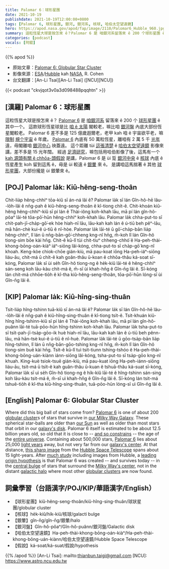 ```yaml
---
title: Palomar 6：球形星團
date: 2021-10-19
publishdate: 2021-10-19T12:00:00+0800
tags: [Palomar 6, 球形星團, 銀河, 銀河系, 核球, 哈伯太空望遠鏡]
hero: https://apod.nasa.gov/apod/fap/image/2110/Palomar6_Hubble_960.jpg
summary: 這粒恆星大球是按怎來 ê？Palomar 6 是 咱銀河系留落來 ê 200 个球形星團 ê 其中一个。這款球形恆星球是比咱 ê 太陽閣較老，嘛比咱銀河系內底大部份恆星閣較老。
categories: [podcast]
vocals: [阿錕]
---
```


{{% apod %}}

- 原始文章：[Palomar 6: Globular Star Cluster](https://apod.nasa.gov/apod/ap211019.html)
- 影像來源：[ESA](https://www.esa.int/)/[Hubble](https://esahubble.org/) kah [NASA](https://www.nasa.gov/), R. Cohen
- 台文翻譯：[An-Li Tsai][An-Li Tsai] ([NCU][NCU])

{{< podcast "ckvjqot3v0a3d098488pqqhtn" >}}

## [漢羅] Palomar 6：球形星團
這粒恆星大球是按怎來 ê？
[Palomar 6][Palomar 6 1] 是 [咱銀河系][our Milky Way Galaxy] 留落來 ê 200 个 [球形星團][globular cluster] ê 其中一个。
這款球形恆星球是比 [咱 ê 太陽][our Sun] 閣較老，嘛比咱 [銀河盤][galaxy's disk] 內底大部份恆星閣較老。
Palomar 6 差不多是 125 億歲遐爾老，老甲 kah 咱 ê 宇宙欲平老，嘛 [限制][and so constrains] [規个宇宙][entire universe]  ê 年歲。
[Palomar 6][Palomar 6 2] 內底有 50 萬粒恆星，離咱有 2 萬 5 千 [光年][light years] 遠，毋閣離咱 [銀河中心][galaxy's center] 袂蓋遠。
這个距離 tùi [這張清楚][this sharp image] ê [哈伯太空望遠鏡][Hubble Space Telescope] 影像來講，差不多是 15 光年闊。
經過 [足濟研究][much study]，嘛包括用哈伯影像了後，這馬有一个 [kah 源頭有關 ê chhōa-頭假說][leading origin hypothesis] 是講，Palomar 6 是 ùi 踅 [銀河中央][Milky Way's center] ê [核球][central bulge] 內底 ê 恆星產生 koh 留到這馬 ê，毋是 ùi 較遠 ê [銀暈][galactic halo] 來 ê。
是講咱這馬揣著 ê 其他 [球形星團][globular clusters]，大部份攏是 ùi 銀暈來 ê。

## [POJ] Palomar la̍k: Kiû-hêng-seng-thoân
Chit-lia̍p hêng-chhiⁿ tōa-kiû sī án-ná lâi ê?
Palomar la̍k sī lán Gîn-hô-hē lâu--lo̍h-lâi ê nn̄g-pah ê kiû-hêng-seng-thoân ê kî-tiong chi̍t-ê.
Chit-khoán kiû-hêng hêng-chhiⁿ-kiû sī pí lán ê Thài-iông koh-khah lāu, mā pí lán gîn-hô-pôaⁿ lāi-té tōa-pō͘-hūn hêng-chhiⁿ koh-khah lāu.
Palomar la̍k chha-put-to sī chi̍t-pah-jī-cha̍p-gō͘-ek hòe hiah-nī lāu, lāu-kah kah lán ê ú-tiū beh pêⁿ-lāu, mā hān-chè kui-ê ú-tiū ê nî-hòe.
Palomar la̍k lāi-té ū gō͘-cha̍p-bān lia̍p hêng-chhiⁿ, lî lán ū nn̄g-bān-gō͘-chheng kng-nî hn̄g, m̄-koh lî lán Gîn-hô tiong-sim bōe kài hn̄g.
Chit-ê kū-lî tùi chit-tiuⁿ chheng-chhó͘ ê Ha-peh-thài-khong-bōng-oán-kiàⁿ iáⁿ-siōng lâi-kóng, chha-put-to sī cha̍p-gō͘ kng-nî khoah.
Keng-kòe chiok-chōe gián-kiù, mā pau-koat iōng Ha-peh-iáⁿ-siōng liáu-āu, chit-má ū chi̍t-ê kah goân-thâu ū-koan ê chhōa-thâu ká-soat sī-kóng, Palomar la̍k sī ùi se̍h Gîn-hô tiong-ng ê he̍k-kiû lāi-té ê hêng-chhiⁿ sán-seng koh lāu-kàu chit-má ê, m̄-sī ùi khah-hn̄g ê Gîn-n̄g lâi ê.
Sī-kóng lán chit-má chhōe-tio̍h ê kî-tha kiû-hêng-seng-thoân, tōa-pō͘-hūn lóng-sī ùi Gîn-n̄g lâi ê.

## [KIP] Palomar la̍k: Kiû-hîng-sing-thuân
Tsit-lia̍p hîng-tshinn tuā-kiû sī án-ná lâi ê?
Palomar la̍k sī lán Gîn-hô-hē lâu--lo̍h-lâi ê nn̄g-pah ê kiû-hîng-sing-thuân ê kî-tiong tsi̍t-ê.
Tsit-khuán kiû-hîng hîng-tshinn-kiû sī pí lán ê Thài-iông koh-khah lāu, mā pí lán gîn-hô-puânn lāi-té tuā-pōo-hūn hîng-tshinn koh-khah lāu.
Palomar la̍k tsha-put-to sī tsi̍t-pah-jī-tsa̍p-gōo-ik huè hiah-nī lāu, lāu-kah kah lán ê ú-tiū beh pênn-lāu, mā hān-tsè kui-ê ú-tiū ê nî-huè.
Palomar la̍k lāi-té ū gōo-tsa̍p-bān lia̍p hîng-tshinn, lî lán ū nn̄g-bān-gōo-tshing kng-nî hn̄g, m̄-koh lî lán Gîn-hô tiong-sim buē kài hn̄g.
Tsit-ê kū-lî tuì tsit-tiunn tshing-tshóo ê Ha-peh-thài-khong-bōng-uán-kiànn iánn-siōng lâi-kóng, tsha-put-to sī tsa̍p-gōo kng-nî khuah.
King-kuè tsiok-tsuē gián-kiù, mā pau-kuat iōng Ha-peh-iánn-siōng liáu-āu, tsit-má ū tsi̍t-ê kah guân-thâu ū-kuan ê tshuā-thâu ká-suat sī-kóng, Palomar la̍k sī uì se̍h Gîn-hô tiong-ng ê hi̍k-kiû lāi-té ê hîng-tshinn sán-sing koh lāu-kàu tsit-má ê, m̄-sī uì khah-hn̄g ê Gîn-n̄g lâi ê.
Sī-kóng lán tsit-má tshuē-tio̍h ê kî-tha kiû-hîng-sing-thuân, tuā-pōo-hūn lóng-sī uì Gîn-n̄g lâi ê.

## [English] Palomar 6: Globular Star Cluster
Where did this big ball of stars come from?
[Palomar 6][Palomar 6 1] is one of about 200 [globular cluster][globular cluster]s of stars that survive in [our Milky Way Galaxy][our Milky Way Galaxy].
These spherical star-balls are older than [our Sun][our Sun] as well as older than most stars that orbit in our [galaxy's disk][galaxy's disk].
Palomar 6 itself is estimated to be about 12.5 billion years old, so old that it is close to -- [and so constrains][and so constrains] -- the age of the [entire universe][entire universe].
Containing about 500,000 stars, [Palomar 6][Palomar 6 2] lies about 25,000 [light years][light years] away, but not very far from our [galaxy's center][galaxy's center].
At that distance, [this sharp image][this sharp image] from the [Hubble Space Telescope][Hubble Space Telescope] spans about 15 light-years.
After [much study][much study] including images from Hubble, a [leading origin hypothesis][leading origin hypothesis] is that Palomar 6 was created -- and survives today -- in the [central bulge][central bulge] of stars that surround the [Milky Way's center][Milky Way's center], not in the distant [galactic halo][galactic halo] where most other [globular clusters][globular clusters] are now found.

## 詞彙學習（台語漢字/POJ/KIP/華語漢字/English）
- 【球形星團】kiû-hêng-seng-thoân/kiû-hîng-sing-thuân/球狀星團/globular cluster
- 【核球】he̍k-kiû/hi̍k-kiû/核球/galacti bulge
- 【銀暈】gîn-n̄g/gîn-n̄g/銀暈/halo
- 【銀河盤】Gîn-hô-pôaⁿ/Gîn-hô-puânn/銀河盤/Galactic disk
- 【哈伯太空望遠鏡】Ha-peh-thài-khong-bōng-oán-kiàⁿ/Ha-peh-thài-khong-bōng-uán-kiànn/哈伯太空望遠鏡/Hubble Space Telescope
- 【假說】ká-soat/ká-suat/假說/hypothesis

{{% /apod %}}
[An-Li Tsai]: mailto:thianbun.taigi@gmail.com
[NCU]: https://www.astro.ncu.edu.tw

[Palomar 6 1]:https://en.wikipedia.org/wiki/Palomar_6
[globular cluster]:https://en.wikipedia.org/wiki/Globular_cluster
[our Milky Way Galaxy]:https://imagine.gsfc.nasa.gov/science/objects/milkyway1.html
[our Sun]:https://solarsystem.nasa.gov/solar-system/sun/overview/
[galaxy's disk]:https://astronomy.swin.edu.au/cosmos/d/Disk+Galaxies
[and so constrains]:https://wmap.gsfc.nasa.gov/universe/uni_age.html
[entire universe]:https://science.nasa.gov/science-news/science-at-nasa/2013/21mar_cmb
[Palomar 6 2]:https://ui.adsabs.harvard.edu/abs/2021arXiv210904483S/abstract
[light years]:https://spaceplace.nasa.gov/light-year/en/
[galaxy's center]:https://apod.nasa.gov/apod/ap180729.html
[this sharp image]:https://esahubble.org/images/potw2138a/
[Hubble Space Telescope]:https://www.nasa.gov/mission_pages/hubble/about
[much study]:https://i.ytimg.com/vi/5sjKUrBsaIE/hqdefault.jpg
[leading origin hypothesis]:https://arxiv.org/pdf/2109.04483.pdf
[central bulge]:https://en.wikipedia.org/wiki/Galactic_bulge
[Milky Way's center]:https://apod.nasa.gov/apod/ap190708.html
[galactic halo]:https://en.wikipedia.org/wiki/Stellar_halo
[globular clusters]:https://apod.nasa.gov/apod/ap190324.html
